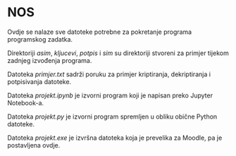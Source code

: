 # NOS

Ovdje se nalaze sve datoteke potrebne za pokretanje programa programskog zadatka.

Direktoriji *asim*, *kljucevi*, *potpis* i *sim* su direktoriji stvoreni za primjer tijekom zadnjeg izvođenja programa.

Datoteka *primjer.txt* sadrži poruku za primjer kriptiranja, dekriptiranja i potpisivanja datoteke.

Datoteka *projekt.ipynb* je izvorni program koji je napisan preko Jupyter Notebook-a.

Datoteka *projekt.py* je izvorni program spremljen u obliku obične Python datoteke.

Datoteka *projekt.exe* je izvršna datoteka koja je prevelika za Moodle, pa je postavljena ovdje.
